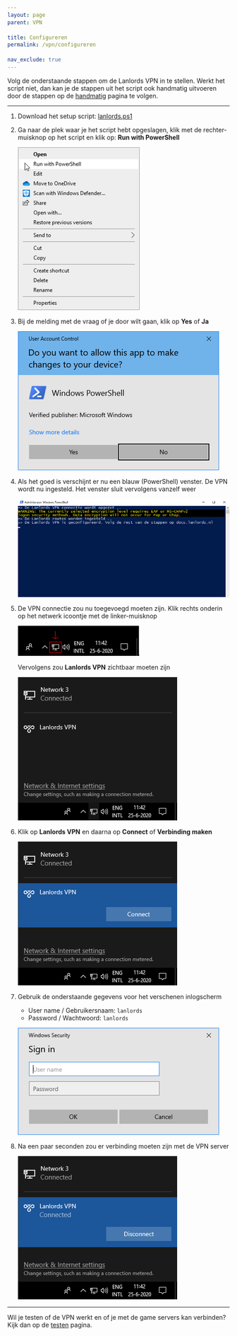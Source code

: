 ```yaml
---
layout: page
parent: VPN

title: Configureren
permalink: /vpn/configureren

nav_exclude: true
---
```


Volg de onderstaande stappen om de Lanlords VPN in te stellen. Werkt het script
niet, dan kan je de stappen uit het script ook handmatig uitvoeren door de stappen
op de [handmatig](/vpn/handmatig) pagina te volgen.

---

1. Download het setup script: [lanlords.ps1](/assets/file/vpn/lanlords.ps1)

2. Ga naar de plek waar je het script hebt opgeslagen, klik met de rechter-
   muisknop op het script en klik op: **Run with PowerShell**

   ![Screenshot](/assets/img/vpn/run-with-powershell.png)

3. Bij de melding met de vraag of je door wilt gaan, klik op **Yes** of **Ja**

   ![Screenshot](/assets/img/vpn/uac-prompt.png)

4. Als het goed is verschijnt er nu een blauw (PowerShell) venster. De VPN wordt
   nu ingesteld. Het venster sluit vervolgens vanzelf weer

   ![Screenshot](/assets/img/vpn/powershell-forced.png)

5. De VPN connectie zou nu toegevoegd moeten zijn. Klik rechts onderin op het
   netwerk icoontje met de linker-muisknop

   ![Screenshot](/assets/img/vpn/taskbar-icon-marked.png)

   Vervolgens zou **Lanlords VPN** zichtbaar moeten zijn

   ![Screenshot](/assets/img/vpn/network-menu.png)

6. Klik op **Lanlords VPN** en daarna op **Connect** of **Verbinding maken**

   ![Screenshot](/assets/img/vpn/network-menu-selected.png)

7. Gebruik de onderstaande gegevens voor het verschenen inlogscherm

   * User name / Gebruikersnaam: `lanlords`
   * Password / Wachtwoord: `lanlords`

   ![Screenshot](/assets/img/vpn/network-menu-login.png)

8. Na een paar seconden zou er verbinding moeten zijn met de VPN server

   ![Screenshot](/assets/img/vpn/network-menu-connected.png)

---

Wil je testen of de VPN werkt en of je met de game servers kan verbinden? Kijk
dan op de [testen](/vpn/testen) pagina.
